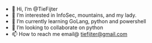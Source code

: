 - 👋 Hi, I’m @TieFijter
- 👀 I’m interested in InfoSec, mountains, and my lady.
- 🌱 I’m currently learning GoLang, python and powershell
- 💞️ I’m looking to collaborate on python
- 📫 How to reach me email@ tiefijter@gmail.com
<!---
TieFijter/TieFijter is a ✨ special ✨ repository because its `README.md` (this file) appears on your GitHub profile.
You can click the Preview link to take a look at your changes.
--->
